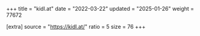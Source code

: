 +++
title = "kidl.at"
date = "2022-03-22"
updated = "2025-01-26"
weight = 77672

[extra]
source = "https://kidl.at/"
ratio = 5
size = 76
+++
